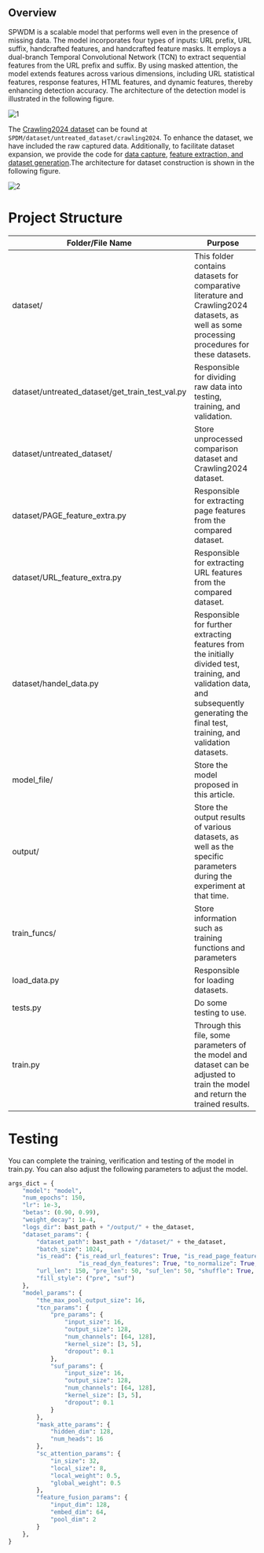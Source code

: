 ## Overview

SPWDM is a scalable model that performs well even in the presence of missing data. The model incorporates four types of inputs: URL prefix, URL suffix, handcrafted features, and handcrafted feature masks. It employs a dual-branch Temporal Convolutional Network (TCN) to extract sequential features from the URL prefix and suffix. By using masked attention, the model extends features across various dimensions, including URL statistical features, response features, HTML features, and dynamic features, thereby enhancing detection accuracy. The architecture of the detection model is illustrated in the following figure.

![1](https://github.com/su-per-go/SPDM/blob/master/1.png)

The [Crawling2024 dataset](https://github.com/su-per-go/SPDM/tree/master/dataset/untreated_dataset/crawling2024) can be found at `SPDM/dataset/untreated_dataset/crawling2024`. To enhance the dataset, we have included the raw captured data. Additionally, to facilitate dataset expansion, we provide the code for [data capture](https://github.com/su-per-go/crawling_url), [feature extraction, and dataset generation](https://github.com/su-per-go/feature_extra).The architecture for dataset construction is shown in the following figure.

![2](https://github.com/su-per-go/SPDM/blob/master/2.png)

# Project Structure

| Folder/File Name                                | Purpose                                                      |
| ----------------------------------------------- | ------------------------------------------------------------ |
| dataset/                                        | This folder contains datasets for comparative literature and Crawling2024 datasets, as well as some processing procedures for these datasets. |
| dataset/untreated_dataset/get_train_test_val.py | Responsible for dividing raw data into testing, training, and validation. |
| dataset/untreated_dataset/                      | Store unprocessed comparison dataset and Crawling2024 dataset. |
| dataset/PAGE_feature_extra.py                   | Responsible for extracting page features from the compared dataset. |
| dataset/URL_feature_extra.py                    | Responsible for extracting URL features from the compared dataset. |
| dataset/handel_data.py                          | Responsible for further extracting features from the initially divided test, training, and validation data, and subsequently generating the final test, training, and validation datasets. |
| model_file/                                     | Store the model proposed in this article.                    |
| output/                                         | Store the output results of various datasets, as well as the specific parameters during the experiment at that time. |
| train_funcs/                                    | Store information such as training functions and parameters  |
| load_data.py                                    | Responsible for loading datasets.                            |
| tests.py                                        | Do some testing to use.                                      |
| train.py                                        | Through this file, some parameters of the model and dataset can be adjusted to train the model and return the trained results. |

# Testing

You can complete the training, verification and testing of the model in train.py. You can also adjust the following parameters to adjust the model.

```python
args_dict = {
    "model": "model",
    "num_epochs": 150,
    "lr": 1e-3,
    "betas": (0.90, 0.99),
    "weight_decay": 1e-4,
    "logs_dir": bast_path + "/output/" + the_dataset,
    "dataset_params": {
        "dataset_path": bast_path + "/dataset/" + the_dataset,
        "batch_size": 1024,
        "is_read": {"is_read_url_features": True, "is_read_page_features": True, "is_read_res_features": True,
                    "is_read_dyn_features": True, "to_normalize": True, "state_code": None},
        "url_len": 150, "pre_len": 50, "suf_len": 50, "shuffle": True, "train_type": "train_val_test",
        "fill_style": ("pre", "suf")
    },
    "model_params": {
        "the_max_pool_output_size": 16,
        "tcn_params": {
            "pre_params": {
                "input_size": 16,
                "output_size": 128,
                "num_channels": [64, 128],
                "kernel_size": [3, 5],
                "dropout": 0.1
            },
            "suf_params": {
                "input_size": 16,
                "output_size": 128,
                "num_channels": [64, 128],
                "kernel_size": [3, 5],
                "dropout": 0.1
            }
        },
        "mask_atte_params": {
            "hidden_dim": 128,
            "num_heads": 16
        },
        "sc_attention_params": {
            "in_size": 32,
            "local_size": 8,
            "local_weight": 0.5,
            "global_weight": 0.5
        },
        "feature_fusion_params": {
            "input_dim": 128,
            "embed_dim": 64,
            "pool_dim": 2
        }
    },
}
```
